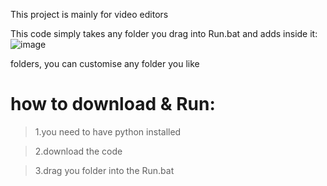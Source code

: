 
This project is mainly for video editors



This code simply takes any folder you drag into Run.bat and adds inside it:
![image](https://user-images.githubusercontent.com/87055978/210615672-5d0f6510-51e5-49df-b244-261b4c6c458a.png)

folders, you can customise any folder you like
# **how to download & Run:**
>1.you need to have python installed


>2.download the code 


>3.drag you folder into the Run.bat




